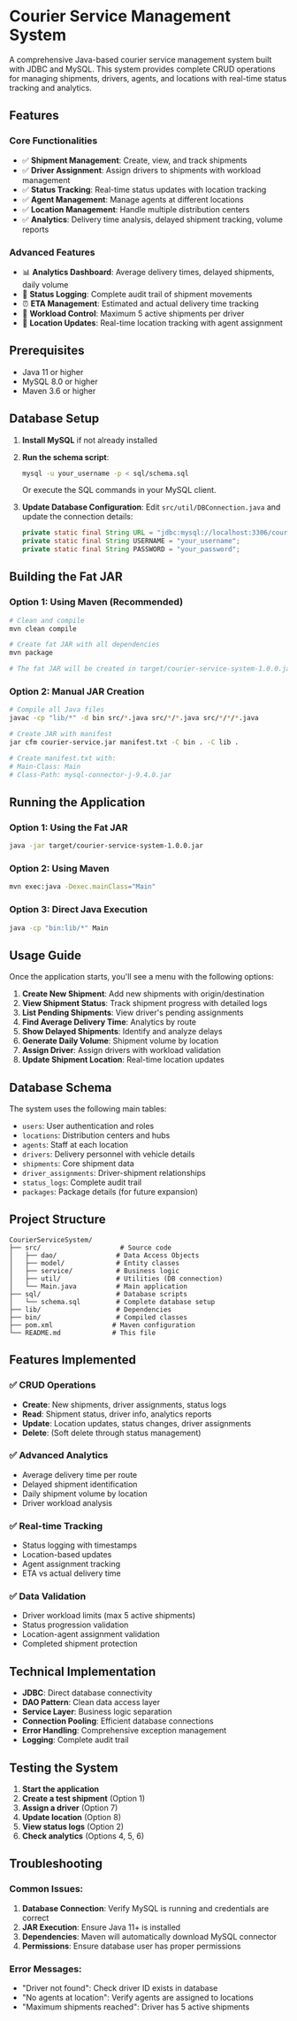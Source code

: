 # Courier Service Management System

A comprehensive Java-based courier service management system built with JDBC and MySQL. This system provides complete CRUD operations for managing shipments, drivers, agents, and locations with real-time status tracking and analytics.

## Features

### Core Functionalities
- ✅ **Shipment Management**: Create, view, and track shipments
- ✅ **Driver Assignment**: Assign drivers to shipments with workload management
- ✅ **Status Tracking**: Real-time status updates with location tracking
- ✅ **Agent Management**: Manage agents at different locations
- ✅ **Location Management**: Handle multiple distribution centers
- ✅ **Analytics**: Delivery time analysis, delayed shipment tracking, volume reports

### Advanced Features
- 📊 **Analytics Dashboard**: Average delivery times, delayed shipments, daily volume
- 🔄 **Status Logging**: Complete audit trail of shipment movements
- ⏰ **ETA Management**: Estimated and actual delivery time tracking
- 🚫 **Workload Control**: Maximum 5 active shipments per driver
- 📍 **Location Updates**: Real-time location tracking with agent assignment

## Prerequisites

- Java 11 or higher
- MySQL 8.0 or higher
- Maven 3.6 or higher

## Database Setup

1. **Install MySQL** if not already installed
2. **Run the schema script**:
   ```bash
   mysql -u your_username -p < sql/schema.sql
   ```
   Or execute the SQL commands in your MySQL client.

3. **Update Database Configuration**:
   Edit `src/util/DBConnection.java` and update the connection details:
   ```java
   private static final String URL = "jdbc:mysql://localhost:3306/courier_service";
   private static final String USERNAME = "your_username";
   private static final String PASSWORD = "your_password";
   ```

## Building the Fat JAR

### Option 1: Using Maven (Recommended)
```bash
# Clean and compile
mvn clean compile

# Create fat JAR with all dependencies
mvn package

# The fat JAR will be created in target/courier-service-system-1.0.0.jar
```

### Option 2: Manual JAR Creation
```bash
# Compile all Java files
javac -cp "lib/*" -d bin src/*.java src/*/*.java src/*/*/*.java

# Create JAR with manifest
jar cfm courier-service.jar manifest.txt -C bin . -C lib .

# Create manifest.txt with:
# Main-Class: Main
# Class-Path: mysql-connector-j-9.4.0.jar
```

## Running the Application

### Option 1: Using the Fat JAR
```bash
java -jar target/courier-service-system-1.0.0.jar
```

### Option 2: Using Maven
```bash
mvn exec:java -Dexec.mainClass="Main"
```

### Option 3: Direct Java Execution
```bash
java -cp "bin:lib/*" Main
```

## Usage Guide

Once the application starts, you'll see a menu with the following options:

1. **Create New Shipment**: Add new shipments with origin/destination
2. **View Shipment Status**: Track shipment progress with detailed logs
3. **List Pending Shipments**: View driver's pending assignments
4. **Find Average Delivery Time**: Analytics by route
5. **Show Delayed Shipments**: Identify and analyze delays
6. **Generate Daily Volume**: Shipment volume by location
7. **Assign Driver**: Assign drivers with workload validation
8. **Update Shipment Location**: Real-time location updates

## Database Schema

The system uses the following main tables:
- `users`: User authentication and roles
- `locations`: Distribution centers and hubs
- `agents`: Staff at each location
- `drivers`: Delivery personnel with vehicle details
- `shipments`: Core shipment data
- `driver_assignments`: Driver-shipment relationships
- `status_logs`: Complete audit trail
- `packages`: Package details (for future expansion)

## Project Structure

```
CourierServiceSystem/
├── src/                    # Source code
│   ├── dao/               # Data Access Objects
│   ├── model/             # Entity classes
│   ├── service/           # Business logic
│   ├── util/              # Utilities (DB connection)
│   └── Main.java          # Main application
├── sql/                   # Database scripts
│   └── schema.sql         # Complete database setup
├── lib/                   # Dependencies
├── bin/                   # Compiled classes
├── pom.xml               # Maven configuration
└── README.md             # This file
```

## Features Implemented

### ✅ CRUD Operations
- **Create**: New shipments, driver assignments, status logs
- **Read**: Shipment status, driver info, analytics reports
- **Update**: Location updates, status changes, driver assignments
- **Delete**: (Soft delete through status management)

### ✅ Advanced Analytics
- Average delivery time per route
- Delayed shipment identification
- Daily shipment volume by location
- Driver workload analysis

### ✅ Real-time Tracking
- Status logging with timestamps
- Location-based updates
- Agent assignment tracking
- ETA vs actual delivery time

### ✅ Data Validation
- Driver workload limits (max 5 active shipments)
- Status progression validation
- Location-agent assignment validation
- Completed shipment protection

## Technical Implementation

- **JDBC**: Direct database connectivity
- **DAO Pattern**: Clean data access layer
- **Service Layer**: Business logic separation
- **Connection Pooling**: Efficient database connections
- **Error Handling**: Comprehensive exception management
- **Logging**: Complete audit trail

## Testing the System

1. **Start the application**
2. **Create a test shipment** (Option 1)
3. **Assign a driver** (Option 7)
4. **Update location** (Option 8)
5. **View status logs** (Option 2)
6. **Check analytics** (Options 4, 5, 6)

## Troubleshooting

### Common Issues:
1. **Database Connection**: Verify MySQL is running and credentials are correct
2. **JAR Execution**: Ensure Java 11+ is installed
3. **Dependencies**: Maven will automatically download MySQL connector
4. **Permissions**: Ensure database user has proper permissions

### Error Messages:
- "Driver not found": Check driver ID exists in database
- "No agents at location": Verify agents are assigned to locations
- "Maximum shipments reached": Driver has 5 active shipments
